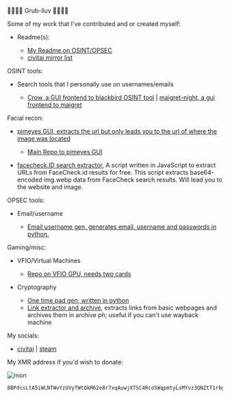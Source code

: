 💜💜💜💜 Grub-lluv 💜💜💜💜

Some of my work that I've contributed and or created myself:

* Readme(s):

    - [My Readme on OSINT/OPSEC](https://github.com/airborne-commando/OSINT-Tools)
    - [civitai mirror list](https://github.com/airborne-commando/civitai-mirror-list)

OSINT tools:

- Search tools that I personally use on usernames/emails

    - [Crow, a GUI frontend to blackbird OSINT tool](https://github.com/airborne-commando/Crow) | [maigret-night, a gui frontend to maigret](https://github.com/airborne-commando/maigret-night)

Facial recon:

-  [pimeyes GUI, extracts the url but only leads you to the url of where the image was located](https://github.com/airborne-commando/Pimeyes-Free-GUI)
    -  [Main Repo to pimeyes GUI](https://github.com/addycb/Pimeyes-Free-POC)

-  [facecheck.ID search extractor,](https://github.com/vin3110/facecheck.id-results-extractor) A script written in JavaScript to extract URLs from FaceCheck.id results for free. This script extracts base64-encoded img.webp data from FaceCheck search results. Will lead you to the website and image.

OPSEC tools:

- Email/username

    - [Email username gen, generates email, username and passwords in python.](https://github.com/airborne-commando/user-email-gen)

Gaming/misc:

- VFIO/Virtual Machines

    - [Repo on VFIO GPU, needs two cards](https://github.com/airborne-commando/vfio-gpu-script)

- Cryptography

    - [One time pad gen; written in python](https://github.com/airborne-commando/one-time-pad-truly-random)
    - [Link extractor and archive,](https://github.com/airborne-commando/link-extractor-and-archive) extracts links from basic webpages and archives them in archive ph; useful if you can't use wayback machine


My socials:

- [civitai](https://civitai.com/user/NTHOMPSON/models) | [steam](https://steamcommunity.com/id/RangerRules/)

My XMR address if you'd wish to donate:

![mon](https://github.com/user-attachments/assets/3d7f7b0b-c470-4fbb-972b-a0f9accb0d61)


    8BPdcsLtA5iWLNTWvYzUVyTWtQkM62e8r7xqAuwjXTSC4RcoSWqpmtyLsMYvz3QNZtT1rbgPUnmVpMAudhxTn6zkRxUFcZN
